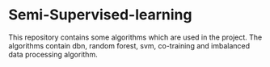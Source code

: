 # Semi-Supervised-learning
This repository contains some algorithms which are used in the project.
The algorithms contain dbn, random forest, svm, co-training and imbalanced data processing algorithm.
